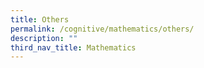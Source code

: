 ```yaml
---
title: Others
permalink: /cognitive/mathematics/others/
description: ""
third_nav_title: Mathematics
---
```

